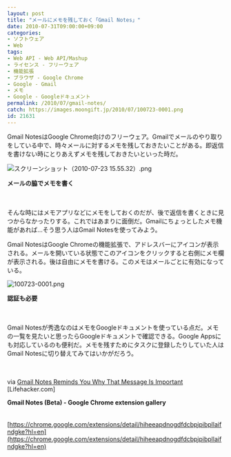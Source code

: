 ```yaml
---
layout: post
title: "メールにメモを残しておく「Gmail Notes」"
date: 2010-07-31T09:00:00+09:00
categories:
- ソフトウェア
- Web
tags: 
- Web API - Web API/Mashup
- ライセンス - フリーウェア
- 機能拡張
- ブラウザ - Google Chrome
- Google - Gmail
- メモ
- Google - Googleドキュメント
permalink: /2010/07/gmail-notes/
catch: https://images.moongift.jp/2010/07/100723-0001.png
id: 21631
---
```

Gmail NotesはGoogle Chrome向けのフリーウェア。Gmailでメールのやり取りをしている中で、時々メールに対するメモを残しておきたいことがある。即返信を書けない時にとりあえずメモを残しておきたいといった時だ。

  

![スクリーンショット（2010-07-23 15.55.32）.png](https://images.moongift.jp/2010/07/2010-07-23-155532.png)  
  
**メールの脇でメモを書く**

  

　

  

そんな時にはメモアプリなどにメモをしておくのだが、後で返信を書くときに見つからなかったりする。これではあまりに面倒だ。Gmailにちょっとしたメモ機能があれば…そう思う人はGmail Notesを使ってみよう。

  
<!--more-->

Gmail NotesはGoogle Chromeの機能拡張で、アドレスバーにアイコンが表示される。メールを開いている状態でこのアイコンをクリックすると右側にメモ欄が表示される。後は自由にメモを書ける。このメモはメールごとに有効になっている。

  

![100723-0001.png](https://images.moongift.jp/2010/07/100723-0001.png)  
  
**認証も必要**

  

　

  

Gmail Notesが秀逸なのはメモをGoogleドキュメントを使っている点だ。メモの一覧を見たいと思ったらGoogleドキュメントで確認できる。Google Appsにも対応しているのも便利だ。メモを残すためにタスクに登録したりしていた人はGmail Notesに切り替えてみてはいかがだろう。

  

　

  

via [Gmail Notes Reminds You Why That Message Is Important](http://lifehacker.com/5588859/gmail-notes-reminds-you-why-that-message-is-important) [Lifehacker.com]

  

**Gmail Notes (Beta) - Google Chrome extension gallery**  
  
　[https://chrome.google.com/extensions/detail/hiheeapdnogdfdcbpjpibpllaifndgke?hl=en](https://chrome.google.com/extensions/detail/hiheeapdnogdfdcbpjpibpllaifndgke?hl=en)

  
